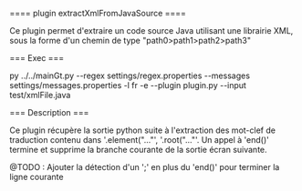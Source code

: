 ==== plugin extractXmlFromJavaSource ====

Ce plugin permet d'extraire un code source Java utilisant une librairie XML, sous la forme d'un chemin de type "path0>path1>path2>path3"

=== Exec ===

py ../../mainGt.py --regex settings/regex.properties --messages settings/messages.properties -l fr -e --plugin plugin.py --input test/xmlFile.java

=== Description ===

Ce plugin récupère la sortie python suite à l'extraction des mot-clef de traduction contenu dans '.element("..."', '.root("..."'.
Un appel à 'end()' termine et supprime la branche courante de la sortie écran suivante.

@TODO :
  Ajouter la détection d'un ';' en plus du 'end()' pour terminer la ligne courante